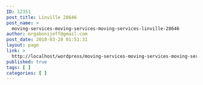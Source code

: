 ```yaml
---
ID: 12351
post_title: Linville 28646
post_name: >
  moving-services-moving-services-moving-services-linville-28646
author: mrgabonijeff@gmail.com
post_date: 2018-03-28 01:51:31
layout: page
link: >
  http://localhost/wordpress/moving-services-moving-services-moving-services-linville-28646/
published: true
tags: [ ]
categories: [ ]
---
```

